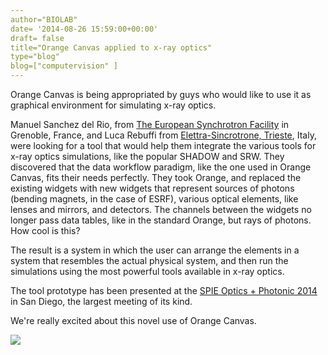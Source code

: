 ```yaml
---
author="BIOLAB"
date= '2014-08-26 15:59:00+00:00'
draft= false
title="Orange Canvas applied to x-ray optics"
type="blog"
blog=["computervision" ]
---
```


Orange Canvas is being appropriated by guys who would like to use it as graphical environment for simulating x-ray optics.

Manuel Sanchez del Rio, from [The European Synchrotron Facility](http://www.esrf.eu/) in Grenoble, France, and Luca Rebuffi from [Elettra-Sincrotrone, Trieste](http://www.elettra.trieste.it/), Italy, were looking for a tool that would help them integrate the various tools for x-ray optics simulations, like the popular SHADOW and SRW. They discovered that the data workflow paradigm, like the one used in Orange Canvas, fits their needs perfectly. They took Orange, and replaced the existing widgets with new widgets that represent sources of photons (bending magnets, in the case of ESRF), various optical elements, like lenses and mirrors, and detectors. The channels between the widgets no longer pass data tables, like in the standard Orange, but rays of photons. How cool is this?

The result is a system in which the user can arrange the elements in a system that resembles the actual physical system, and then run the simulations using the most powerful tools available in x-ray optics.

The tool prototype has been presented at the [SPIE Optics + Photonic 2014](http://spie.org/optics-photonics.xml) in San Diego, the largest meeting of its kind.

We're really excited about this novel use of Orange Canvas.

![](/images/2014/08/26/spie.jpg__600x457_q95_upscale.jpg)

